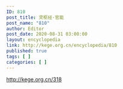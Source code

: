 ```yaml
---
ID: 810
post_title: 灵枢经·官能
post_name: "810"
author: Editor
post_date: 2020-08-31 03:00:00
layout: encyclopedia
link: http://kege.org.cn/encyclopedia/810
published: true
tags: [ ]
categories: [ ]
---
```

http://kege.org.cn/318